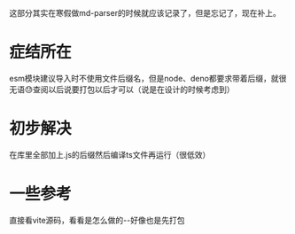 这部分其实在寒假做md-parser的时候就应该记录了，但是忘记了，现在补上。

# 症结所在

esm模块建议导入时不使用文件后缀名，但是node、deno都要求带着后缀，就很无语😓查阅以后说要打包以后才可以（说是在设计的时候考虑到）

# 初步解决

在库里全部加上.js的后缀然后编译ts文件再运行（很低效）

# 一些参考

直接看vite源码，看看是怎么做的--好像也是先打包
